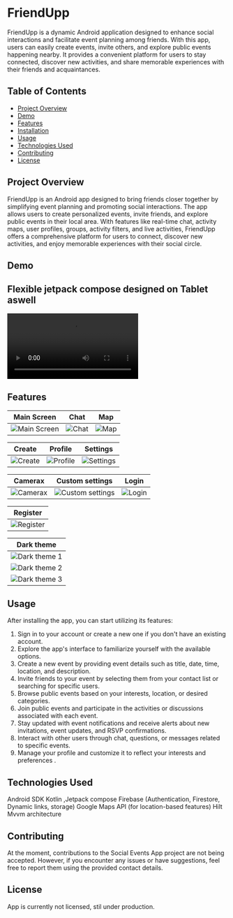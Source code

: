 # FriendUpp

FriendUpp is a dynamic Android application designed to enhance social interactions and facilitate event planning among friends. With this app, users can easily create events, invite others, and explore public events happening nearby. It provides a convenient platform for users to stay connected, discover new activities, and share memorable experiences with their friends and acquaintances.

## Table of Contents
- [Project Overview](#project-overview)
- [Demo](#demo)
- [Features](#features)
- [Installation](#installation)
- [Usage](#usage)
- [Technologies Used](#technologies-used)
- [Contributing](#contributing)
- [License](#license)

## Project Overview
FriendUpp is an Android app designed to bring friends closer together by simplifying event planning and promoting social interactions. The app allows users to create personalized events, invite friends, and explore public events in their local area. With features like real-time chat, activity maps, user profiles, groups, activity filters, and live activities, FriendUpp offers a comprehensive platform for users to connect, discover new activities, and enjoy memorable experiences with their social circle.

## Demo
<h2>Flexible jetpack compose designed on Tablet aswell</h2>
<video src="https://github.com/adampalkowski/FriendUpp/assets/50372825/a6254f56-4b31-4b4a-8804-130ab062a100" controls></video>

## Features
| Main Screen | Chat | Map |
| :---------: | :-------------: | :-------------: |
| ![Main Screen](https://github.com/adampalkowski/FriendUpp/assets/50372825/02f21a3c-90c0-4816-9bd1-93d604cb5cd8) | ![Chat](https://github.com/adampalkowski/FriendUpp/assets/50372825/b064b0d6-b663-419b-bf65-f3ac287c5c85) | ![Map](https://github.com/adampalkowski/FriendUpp/assets/50372825/2bb386e9-a5b0-4ceb-b287-56c63720b280) |

| Create | Profile | Settings |
| :---------: | :-------------: | :-------------: |
| ![Create](https://github.com/adampalkowski/FriendUpp/assets/50372825/5aa4c04b-38bc-4fda-803f-ee760118d16f) | ![Profile](https://github.com/adampalkowski/FriendUpp/assets/50372825/49460d06-4e92-4c3f-9817-38bdb015c9d6) | ![Settings](https://github.com/adampalkowski/FriendUpp/assets/50372825/ebeff398-c916-46c9-aa8c-570e86cf9ae7) |

| Camerax | Custom settings | Login |
| :---------: | :-------------: | :-------------: |
| ![Camerax](https://github.com/adampalkowski/FriendUpp/assets/50372825/9e7b9146-0e45-464e-85ee-677c8b6c8f0b) | ![Custom settings](https://github.com/adampalkowski/FriendUpp/assets/50372825/2f721a23-ba96-425d-805a-eb791a4c39b0) | ![Login](https://github.com/adampalkowski/FriendUpp/assets/50372825/07c27c06-e750-4ac6-b97f-7566a494db90) |

| Register |
| :---------: |
| ![Register](https://github.com/adampalkowski/FriendUpp/assets/50372825/8f0ee579-954f-471e-805d-78b5e96a1dac) |

| Dark theme |
| :---------: |
| ![Dark theme 1](https://github.com/adampalkowski/FriendUpp/assets/50372825/4396c25d-0096-48ed-8c68-994002455659) |
| ![Dark theme 2](https://github.com/adampalkowski/FriendUpp/assets/50372825/ff304d28-ef41-4005-a874-869ccee7ae66) |
| ![Dark theme 3](https://github.com/adampalkowski/FriendUpp/assets/50372825/23cf0935-1da5-44f9-9713-5b4f74f6a080) |



## Usage

After installing the app, you can start utilizing its features:
1. Sign in to your account or create a new one if you don't have an existing account.
2. Explore the app's interface to familiarize yourself with the available options. 
3. Create a new event by providing event details such as title, date, time, location, and description. 
4. Invite friends to your event by selecting them from your contact list or searching for specific users. 
5. Browse public events based on your interests, location, or desired categories. 
6. Join public events and participate in the activities or discussions associated with each event. 
7. Stay updated with event notifications and receive alerts about new invitations, event updates, and RSVP confirmations. 
8. Interact with other users through chat, questions, or messages related to specific events. 
9. Manage your profile and customize it to reflect your interests and preferences .



## Technologies Used

Android SDK
Kotlin ,Jetpack compose
Firebase (Authentication, Firestore, Dynamic links, storage)
Google Maps API (for location-based features)
Hilt
Mvvm architecture

## Contributing

At the moment, contributions to the Social Events App project are not being accepted. However, if you encounter any issues or have suggestions, feel free to report them using the provided contact details.

## License

App is currently not licensed, stil under production.
